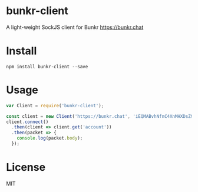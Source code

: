 # bunkr-client

A light-weight SockJS client for Bunkr https://bunkr.chat


# Install

`npm install bunkr-client --save`


# Usage

```javascript
var Client = require('bunkr-client');

const client = new Client('https://bunkr.chat', 'iEQMABvhNfnC4XnMHXDsZ92TFLvikuhNA559m3gMFmEC4W');
client.connect()
  .then(client => client.get('account'))
  .then(packet => {
    console.log(packet.body);
  });
```


# License

MIT